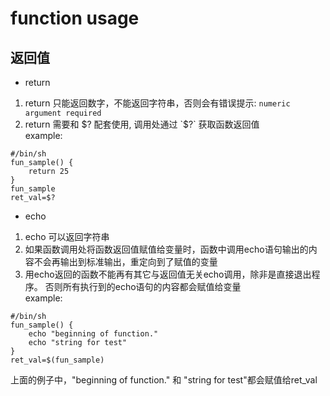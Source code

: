 # function usage

## 返回值
* return  
1. return 只能返回数字，不能返回字符串，否则会有错误提示: `numeric argument required`  
2. return 需要和 $? 配套使用, 调用处通过 `$?` 获取函数返回值  
example:
```shell
#/bin/sh
fun_sample() {
    return 25
}
fun_sample
ret_val=$?
```

* echo
1. echo 可以返回字符串  
2. 如果函数调用处将函数返回值赋值给变量时，函数中调用echo语句输出的内容不会再输出到标准输出，重定向到了赋值的变量
3. 用echo返回的函数不能再有其它与返回值无关echo调用，除非是直接退出程序。 否则所有执行到的echo语句的内容都会赋值给变量  
example:
```shell
#/bin/sh
fun_sample() {
    echo "beginning of function."
    echo "string for test"
}
ret_val=$(fun_sample)
```
上面的例子中，"beginning of function." 和 "string for test"都会赋值给ret_val


